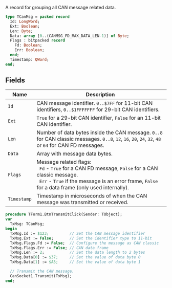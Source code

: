 A record for grouping all CAN message related data.

```pascal
type TCanMsg = packed record
  Id: LongWord;
  Ext: Boolean;
  Len: Byte;
  Data: array [0..(CANMSG_FD_MAX_DATA_LEN-1)] of Byte;
  Flags : bitpacked record
    Fd: Boolean;
    Err: Boolean;
  end;
  Timestamp: QWord;
end;
```

## Fields

| Name        | Description                                                  |
| ----------- | ------------------------------------------------------------ |
| `Id`        | CAN message identifier. `0..$7FF` for 11-bit CAN identifiers, `0..$1FFFFFFF` for 29-bit CAN identifiers. |
| `Ext`       | `True` for a 29-bit CAN identifier, `False` for an 11-bit CAN identifier. |
| `Len`       | Number of data bytes inside the CAN message. `0..8` for CAN classic messages. `0..8`, `12`, `16`, `20`, `24`, `32`, `48` or `64` for CAN FD messages. |
| `Data`      | Array with message data bytes.                               |
| `Flags`     | Message related flags: <br>&nbsp;&nbsp;`Fd` - `True` for a CAN FD message, `False` for a CAN classic message.<br> &nbsp;&nbsp;`Err` - `True` if the message is an error frame, `False` for a data frame (only used internally). |
| `Timestamp` | Timestamp in microseconds of when the CAN message was transmitted or received. |

```pascal linenums="1" title="Example - Declaring and initializing a TCanMsg variable:"
procedure TForm1.BtnTransmitClick(Sender: TObject);
var
  TxMsg: TCanMsg;
begin
  TxMsg.Id := $123;         // Set the CAN message identifier
  TxMsg.Ext := False;       // Set the identifier type to 11-bit
  TxMsg.Flags.Fd := False;  // Configure the message as CAN classic
  TxMsg.Flags.Err := False; // CAN data frame
  TxMsg.Len := 2;           // Set the data length to 2 bytes
  TxMsg.Data[0] := $37;     // Set the value of data byte 0
  TxMsg.Data[1] := $A5;     // Set the value of data byte 1

  // Transmit the CAN message.
  CanSocket1.Transmit(TxMsg);
end;
```

